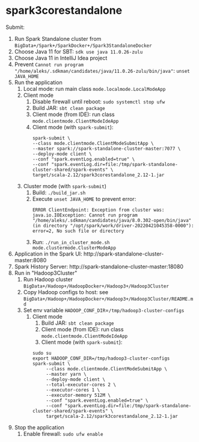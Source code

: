 # spark3corestandalone

Submit:

1. Run Spark Standalone cluster from `BigData+/Spark+/SparkDocker+/Spark3StandaloneDocker`
2. Choose Java 11 for SBT: `sdk use java 11.0.26-zulu`
3. Choose Java 11 in IntelliJ Idea project
4. Prevent `Cannot run program "/home/aleks/.sdkman/candidates/java/11.0.26-zulu/bin/java"`: `unset JAVA_HOME`
5. Run the application
    1. Local mode: run main class `mode.localmode.LocalModeApp`
    2. Client mode
        1. Disable firewall until reboot: `sudo systemctl stop ufw`
        2. Build JAR: `sbt clean package`
        3. Client mode (from IDE): run class `mode.clientmode.ClientModeIdeApp`
        4. Client mode (with `spark-submit`):
           ```shell
           spark-submit \
           --class mode.clientmode.ClientModeSubmitApp \
           --master spark://spark-standalone-cluster-master:7077 \
           --deploy-mode client \
           --conf "spark.eventLog.enabled=true" \
           --conf "spark.eventLog.dir=file:/tmp/spark-standalone-cluster-shared/spark-events" \
           target/scala-2.12/spark3corestandalone_2.12-1.jar
           ```
    3. Cluster mode (with `spark-submit`)
        1. Build: `./build_jar.sh`
        2. Execute `unset JAVA_HOME` to prevent error:
           ```shell
           ERROR ClientEndpoint: Exception from cluster was: 
           java.io.IOException: Cannot run program "/home/aleks/.sdkman/candidates/java/8.0.302-open/bin/java" 
           (in directory "/opt/spark/work/driver-20220421045358-0000"): error=2, No such file or directory
           ```
        3. Run: `./run_in_cluster_mode.sh mode.clustermode.ClusterModeApp`
6. Application in the Spark UI: http://spark-standalone-cluster-master:8080
7. Spark History Server: http://spark-standalone-cluster-master:18080
8. Run in "Hadoop3Cluster"
    1. Run Hadoop cluster `BigData+/Hadoop+/HadoopDocker+/Hadoop3+/Hadoop3Cluster`
    2. Copy Hadoop configs to host: see `BigData+/Hadoop+/HadoopDocker+/Hadoop3+/Hadoop3Cluster/README.md`
    3. Set env variable `HADOOP_CONF_DIR`=`/tmp/hadoop3-cluster-configs`
        1. Client mode
            1. Build JAR: `sbt clean package`
            2. Client mode (from IDE): run class `mode.clientmode.ClientModeIdeApp`
            3. Client mode (with `spark-submit`):
           ```shell
           sudo su
           export HADOOP_CONF_DIR=/tmp/hadoop3-cluster-configs
           spark-submit \
                --class mode.clientmode.ClientModeSubmitApp \
                --master yarn \
                --deploy-mode client \
                --total-executor-cores 2 \
                --executor-cores 1 \
                --executor-memory 512M \
                --conf "spark.eventLog.enabled=true" \
                --conf "spark.eventLog.dir=file:/tmp/spark-standalone-cluster-shared/spark-events" \
                target/scala-2.12/spark3corestandalone_2.12-1.jar
           ```
9. Stop the application
    1. Enable firewall: `sudo ufw enable`
